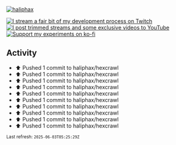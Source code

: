 [![haliphax](https://pbs.twimg.com/profile_banners/458808076/1545597092/1500x500)](https://haliphax.dev)

[![I stream a fair bit of my development process on Twitch](https://img.shields.io/twitch/status/haliphax?logo=twitch&style=for-the-badge)](https://twitch.tv/haliphax) &nbsp; [![I post trimmed streams and some exclusive videos to YouTube](https://img.shields.io/badge/youtube-watch-f00?logo=youtube&style=for-the-badge)](https://youtube.com/haliphaxyt) &nbsp; [![Support my experiments on ko-fi](https://img.shields.io/badge/kofi-support-ff5e5b?logo=ko-fi&style=for-the-badge)](https://ko-fi.com/haliphax)

## Activity

* ⬆️ Pushed 1 commit to haliphax/hexcrawl
* ⬆️ Pushed 1 commit to haliphax/hexcrawl
* ⬆️ Pushed 1 commit to haliphax/hexcrawl
* ⬆️ Pushed 1 commit to haliphax/hexcrawl
* ⬆️ Pushed 1 commit to haliphax/hexcrawl
* ⬆️ Pushed 1 commit to haliphax/hexcrawl
* ⬆️ Pushed 1 commit to haliphax/hexcrawl
* ⬆️ Pushed 1 commit to haliphax/hexcrawl
* ⬆️ Pushed 1 commit to haliphax/hexcrawl
* ⬆️ Pushed 1 commit to haliphax/hexcrawl

<small>Last refresh: `2025-06-03T05:25:29Z`</small>
